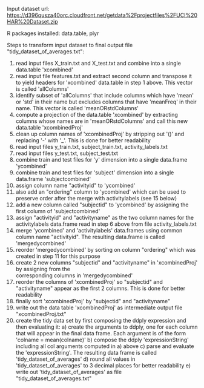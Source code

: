 Input dataset url: https://d396qusza40orc.cloudfront.net/getdata%2Fprojectfiles%2FUCI%20HAR%20Dataset.zip

R packages installed: data.table, plyr

Steps to transform input dataset to final output file "tidy_dataset_of_averages.txt":

1. read input files X_train.txt and X_test.txt and combine into a single data.table 'xcombined'
2. read input file features.txt and extract second column and transpose it to yield headers for 
   'xcombined' data.table in step 1 above. This vector is called 'allColumns'
3. identify subset of 'allColumns' that include columns which have 'mean' or 'std' in their name 
   but excludes columns that have 'meanFreq' in their name. This vector is called 'meanORstdColumns'
4. compute a projection of the data.table 'xcombined' by extracting columns whose names are in 
   'meanORstdColumns' and call this new data.table 'xcombinedProj'
5. clean up column names of 'xcombinedProj' by stripping out '()' and replacing '-' with '_'. 
   This is done for better readability
6. read input files y_train.txt, subject_train.txt, activity_labels.txt
7. read input files y_test.txt, subject_test.txt
8. combine train and test files for 'y' dimension into a single data.frame 'ycombined'
9. combine train and test files for 'subject' dimension into a single data.frame 
   'subjectcombined'
10. assign column name "activityid" to 'ycombined'
11. also add an "ordering" column to 'ycombined' which can be used to preserve order after the 
    merge with activitylabels (see 15 below)
12. add a new column called "subjectid" to 'ycombined' by assigning the first column of 
    'subjectcombined'
13. assign "activityid" and "activityname" as the two column names for the activitylabels data.frame read 
    in step 6 above from file activity_labels.txt
14. merge 'ycombined' and 'activitylabels' data.frames using common column name "activityid". 
    The resulting data.frame is called 'mergedycombined'
15. reorder 'mergedycombined' by sorting on column "ordering" which was created in step 11 for 
    this purpose
16. create 2 new columns "subjectid" and "activityname" in 'xcombinedProj' by assigning from the  
    corresponding columns in 'mergedycombined'
17. reorder the columns of 'xcombinedProj' so "subjectid" and "activityname" appear as the first 
    2 columns. This is done for better readability
18. finally sort 'xcombinedProj' by "subjectid" and "activityname"
19. write out the data table 'xcombinedProj' as intermediate output file "xcombinedProj.txt"
20. create the tidy data set by first composing the ddply expression and then evaluating it:
	a) create the arguments to ddply, one for each column that will appear in the final data 
	   frame. Each argument is of the form 'colname = mean(colname)'
	b) compose the ddply 'expressionString' including all col arguments computed in a) above
	c) parse and evaluate the 'expressionString'. The resulting data frame is called 
	   'tidy_dataset_of_averages'
	d) round all values in 'tidy_dataset_of_averages' to 3 decimal places for better 
	   readability
	e) write out 'tidy_dataset_of_averages' as file "tidy_dataset_of_averages.txt"

